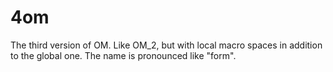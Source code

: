 # 4om
The third version of OM. Like OM_2, but with local macro spaces in addition to the global one.
The name is pronounced like "form".
